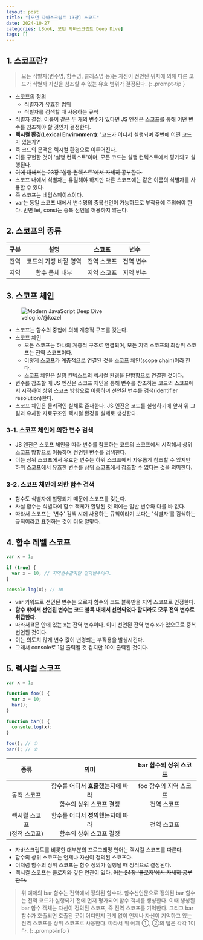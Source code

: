 ```yaml
---
layout: post
title: "[모던 자바스크립트 13장] 스코프"
date: 2024-10-27
categories: [Book, 모던 자바스크립트 Deep Dive]
tags: []
---
```


## 1. 스코프란?

> 모든 식별자(변수명, 함수명, 클래스명 등)는 자신이 선언된 위치에 의해 다른 코드가 식별자 자신을 참조할 수 있는 유효 범위가 결정된다.
{: .prompt-tip }

- 스코프의 정의
  - 식별자가 유효한 범위
  - 식별자를 검색할 때 사용하는 규칙
- 식별자 결정: 이름이 같은 두 개의 변수가 있다면 JS 엔진은 스코프를 통해 어떤 변수를 참조해야 할 것인지 결정한다.
- **렉시컬 환경(Lexical Environment)**: '코드가 어디서 실행되며 주변에 어떤 코드가 있는가?'
- 즉 코드의 문맥은 렉시컬 환경으로 이루어진다.
- 이를 구현한 것이 '실행 컨텍스트'이며, 모든 코드는 실행 컨텍스트에서 평가되고 실행된다.
- ~~이에 대해서는 23장 '실행 컨텍스트'에서 자세히 공부한다.~~
- 스코프 내에서 식별자는 유일해야 하지만 다른 스코프에는 같은 이름의 식별자를 사용할 수 있다.
- 즉 스코프는 네임스페이스이다.
- var는 동일 스코프 내에서 변수명의 중복선언이 가능하므로 부작용에 주의해야 한다. 반면 let, const는 중복 선언을 허용하지 않는다.


## 2. 스코프의 종류
<table style="text-align: center;">
  <thead>
    <tr>
      <th>구분</th>
      <th>설명</th>
      <th>스코프</th>
      <th>변수</th>
    </tr>
  </thead>
  <tbody>
    <tr>
      <td>전역</td>
      <td>코드의 가장 바깥 영역</td>
      <td>전역 스코프</td>
      <td>전역 변수</td>
    </tr>
    <tr>
      <td>지역</td>
      <td>함수 몸체 내부</td>
      <td>지역 스코프</td>
      <td>지역 변수</td>
    </tr>
  </tbody>
</table>


## 3. 스코프 체인
<figure>
	<img src="https://velog.velcdn.com/images/kozel/post/776bdb16-0b75-423b-921e-a73f6551db2a/image.jpeg" alt="Modern JavaScript Deep Dive">
	<figcaption>velog.io/@kozel</figcaption>
</figure>

- 스코프는 함수의 중첩에 의해 계층적 구조를 갖는다.
- 스코프 체인
  - 모든 스코프는 하나의 계층적 구조로 연결되며, 모든 지역 스코프의 최상위 스코프는 전역 스코프이다.
  - 이렇게 스코프가 계층적으로 연결된 것을 스코프 체인(scope chain)이라 한다.
  - 스코프 체인은 실행 컨텍스트의 렉시컬 환경을 단방향으로 연결한 것이다.
- 변수를 참조할 때 JS 엔진은 스코프 체인을 통해 변수를 참조하는 코드의 스코프에서 시작하여 상위 스코프 방향으로 이동하며 선언된 변수를 검색(identifier resolution)한다.
- 스코프 체인은 물리적인 실체로 존재한다. JS 엔진은 코드를 실행하기에 앞서 위 그림과 유사한 자료구조인 렉시컬 환경을 실제로 생성한다.


### 3-1. 스코프 체인에 의한 변수 검색
- JS 엔진은 스코프 체인을 따라 변수를 참조하는 코드의 스코프에서 시작해서 상위 스코프 방향으로 이동하며 선언된 변수를 검색한다.
- 이는 상위 스코프에서 유효한 변수는 하위 스코프에서 자유롭게 참조할 수 있지만 하위 스코프에서 유효한 변수를 상위 스코프에서 참조할 수 없다는 것을 의미한다.

### 3-2. 스코프 체인에 의한 함수 검색
- 함수도 식별자에 할당되기 때문에 스코프를 갖는다.
- 사실 함수는 식별자에 함수 객체가 할당된 것 외에는 일반 변수와 다를 바 없다.
- 따라서 스코프는 '변수' 검색 시에 사용하는 규칙이라기 보다는 '식별자'를 검색하는 규칙이라고 표현하는 것이 더욱 알맞다.


## 4. 함수 레벨 스코프
```javascript
var x = 1;

if (true) {
  var x = 10; // 지역변수같지만 전역변수이다.
}

console.log(x); // 10
```

- var 키워드로 선언된 변수는 오로지 함수의 코드 블록만을 지역 스코프로 인정한다.
- **함수 밖에서 선언된 변수는 코드 블록 내에서 선언되었다 할지라도 모두 전역 변수로 취급한다.**
- 따라서 if문 안에 있는 x는 전역 변수이다. 이미 선언된 전역 변수 x가 있으므로 중복 선언된 것이다.
- 이는 의도치 않게 변수 값이 변경되는 부작용을 발생시킨다.
- 그래서 console로 1일 출력될 것 같지만 10이 출력된 것이다.


## 5. 렉시컬 스코프
```javascript
var x = 1;

function foo() {
  var x = 10;
  bar();
}

function bar() {
  console.log(x);
}

foo(); // ①
bar(); // ②
```

<table style="text-align: center;">
  <thead>
    <tr>
      <th>종류</th>
      <th>의미</th>
      <th>bar 함수의 상위 스코프</th>
    </tr>
  </thead>
  <tbody>
    <tr>
      <td>동적 스코프</td>
      <td>함수를 어디서 <b>호출</b>했는지에 따라<br>함수의 상위 스코프 결정</td>
      <td>foo 함수의 지역 스코프<br>전역 스코프</td>
    </tr>
    <tr>
      <td>렉시컬 스코프<br>(정적 스코프)</td>
      <td>함수를 어디서 <b>정의</b>했는지에 따라<br>함수의 상위 스코프 결정</td>
      <td>전역 스코프</td>
    </tr>
  </tbody>
</table>

- 자바스크립트를 비롯한 대부분의 프로그래밍 언어는 렉시컬 스코프를 따른다.
- 함수의 상위 스코프는 언제나 자신이 정의된 스코프다.
- 이처럼 함수의 상위 스코프는 함수 정의가 실행될 때 정적으로 결정된다.
- 렉시컬 스코프는 클로저와 깊은 연관이 있다. ~~이는 24장 '클로저'에서 자세히 공부한다.~~

> 위 예제의 bar 함수는 전역에서 정의된 함수다. 함수선언문으로 정의된 bar 함수는 전역 코드가 실행되기 전에 먼저 평가되어 함수 객체를 생성한다. 이때 생성된 bar 함수 객체는 자신이 정의된 스코프, 즉 전역 스코프를 기억한다. 그리고 bar 함수가 호출되면 호출된 곳이 어디인지 관계 없이 언제나 자신이 기억하고 있는 전역 스코프를 상위 스코프로 사용한다. 따라서 위 예제 ①, ②의 답은 각각 1이다.
{: .prompt-info }